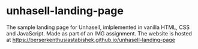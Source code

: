 # unhasell-landing-page
The sample landing page for Unhasell, imlplemented in vanilla HTML, CSS and JavaScript. Made as part of an IMG assignment.
The website is hosted at https://berserkenthusiastabishek.github.io/unhasell-landing-page
